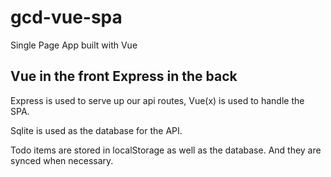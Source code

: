 # gcd-vue-spa
Single Page App built with Vue

## Vue in the front Express in the back

Express is used to serve up our api routes, Vue(x) is used to handle the SPA.

Sqlite is used as the database for the API.

Todo items are stored in localStorage as well as the database. And they are synced when necessary.
